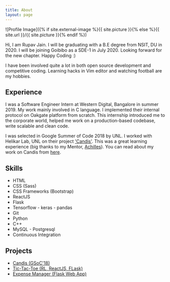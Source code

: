 ```yaml
---
title: About
layout: page
---
```

![Profile Image]({% if site.external-image %}{{ site.picture }}{% else %}{{ site.url }}/{{ site.picture }}{% endif %})

<p>Hi, I am Rupav Jain. I will be graduating with a B.E degree 
from NSIT, DU in 2020. I will be joining Goibibo as a SDE-1 in July 2020. 
Looking forward for the new chapter. Happy Coding :)</p>

<p>I have been involved quite a lot in both open source development and 
competitive coding. Learning hacks in Vim editor and watching football
are my hobbies.</p>

<h2>Experience</h2>

<p>I was a Software Engineer Intern at Western Digital, Bangalore in summer 2019.
My work mainly involved in C language. I implemented their internal protocol
on Oakgate platform from scratch. This internship introduced me to the
corporate world, helped me work on a production-based codebase, write scalable
and clean code.</p>

<p>I was selected in Google Summer of Code 2018 by UNL. I worked with Helikar 
Lab, UNL on their project <a href="https://github.com/helikarlab/candis">'Candis'</a>.
This was a great learning experience (big thanks to my Mentor, <a href="https://github.com/achillesrasquinha/">Achilles</a>). You can read about my work on Candis from
<a href="https://github.com/helikarlab/candis/wiki#google-summer-of-code-2018">here</a>.</p>


<h2>Skills</h2>

<ul class="skill-list">
	<li>HTML</li>
	<li>CSS (Sass)</li>
	<li>CSS Frameworks (Bootstrap)</li>
	<li>ReactJS</li>
	<li>Flask</li>
	<li>Tensorflow - keras - pandas</li>
	<li>Git</li>
	<li>Python</li>
	<li>C++</li>
	<li>MySQL - Postgresql</li>
	<li>Continuous Integration</li>
</ul>

<h2>Projects</h2>

<ul>
	<li><a href="https://github.com/helikarlab/candis">Candis (GSoC'18)</a></li>
	<li><a href="https://rupav.github.io/tic-tac-toe/">Tic-Tac-Toe (RL, ReactJS, FLask)</a></li>
	<li><a href="https://github.com/rupav/ExpenseManager">Expense Manager (Flask Web App)</a></li>
</ul>
